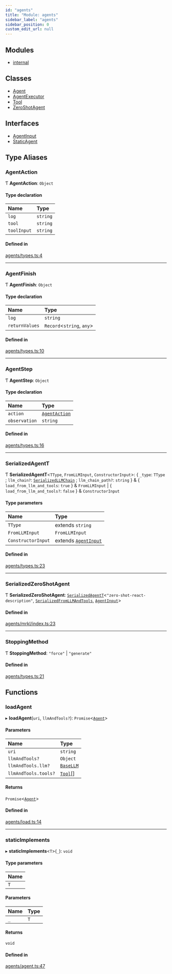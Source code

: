 ```yaml
---
id: "agents"
title: "Module: agents"
sidebar_label: "agents"
sidebar_position: 0
custom_edit_url: null
---
```


## Modules

- [internal](agents.internal.md)

## Classes

- [Agent](../classes/agents.Agent.md)
- [AgentExecutor](../classes/agents.AgentExecutor.md)
- [Tool](../classes/agents.Tool.md)
- [ZeroShotAgent](../classes/agents.ZeroShotAgent.md)

## Interfaces

- [AgentInput](../interfaces/agents.AgentInput.md)
- [StaticAgent](../interfaces/agents.StaticAgent.md)

## Type Aliases

### AgentAction

Ƭ **AgentAction**: `Object`

#### Type declaration

| Name | Type |
| :------ | :------ |
| `log` | `string` |
| `tool` | `string` |
| `toolInput` | `string` |

#### Defined in

[agents/types.ts:4](https://github.com/hwchase17/langchainjs/blob/f0c297a/langchain/agents/types.ts#L4)

___

### AgentFinish

Ƭ **AgentFinish**: `Object`

#### Type declaration

| Name | Type |
| :------ | :------ |
| `log` | `string` |
| `returnValues` | `Record`<`string`, `any`\> |

#### Defined in

[agents/types.ts:10](https://github.com/hwchase17/langchainjs/blob/f0c297a/langchain/agents/types.ts#L10)

___

### AgentStep

Ƭ **AgentStep**: `Object`

#### Type declaration

| Name | Type |
| :------ | :------ |
| `action` | [`AgentAction`](agents.md#agentaction) |
| `observation` | `string` |

#### Defined in

[agents/types.ts:16](https://github.com/hwchase17/langchainjs/blob/f0c297a/langchain/agents/types.ts#L16)

___

### SerializedAgentT

Ƭ **SerializedAgentT**<`TType`, `FromLLMInput`, `ConstructorInput`\>: { `_type`: `TType` ; `llm_chain?`: [`SerializedLLMChain`](chains.md#serializedllmchain) ; `llm_chain_path?`: `string`  } & { `load_from_llm_and_tools`: ``true``  } & `FromLLMInput` \| { `load_from_llm_and_tools?`: ``false``  } & `ConstructorInput`

#### Type parameters

| Name | Type |
| :------ | :------ |
| `TType` | extends `string` |
| `FromLLMInput` | `FromLLMInput` |
| `ConstructorInput` | extends [`AgentInput`](../interfaces/agents.AgentInput.md) |

#### Defined in

[agents/types.ts:23](https://github.com/hwchase17/langchainjs/blob/f0c297a/langchain/agents/types.ts#L23)

___

### SerializedZeroShotAgent

Ƭ **SerializedZeroShotAgent**: [`SerializedAgentT`](agents.md#serializedagentt)<``"zero-shot-react-description"``, [`SerializedFromLLMAndTools`](agents.internal.md#serializedfromllmandtools), [`AgentInput`](../interfaces/agents.AgentInput.md)\>

#### Defined in

[agents/mrkl/index.ts:23](https://github.com/hwchase17/langchainjs/blob/f0c297a/langchain/agents/mrkl/index.ts#L23)

___

### StoppingMethod

Ƭ **StoppingMethod**: ``"force"`` \| ``"generate"``

#### Defined in

[agents/types.ts:21](https://github.com/hwchase17/langchainjs/blob/f0c297a/langchain/agents/types.ts#L21)

## Functions

### loadAgent

▸ **loadAgent**(`uri`, `llmAndTools?`): `Promise`<[`Agent`](../classes/agents.Agent.md)\>

#### Parameters

| Name | Type |
| :------ | :------ |
| `uri` | `string` |
| `llmAndTools?` | `Object` |
| `llmAndTools.llm?` | [`BaseLLM`](../classes/llms.BaseLLM.md) |
| `llmAndTools.tools?` | [`Tool`](../classes/agents.Tool.md)[] |

#### Returns

`Promise`<[`Agent`](../classes/agents.Agent.md)\>

#### Defined in

[agents/load.ts:14](https://github.com/hwchase17/langchainjs/blob/f0c297a/langchain/agents/load.ts#L14)

___

### staticImplements

▸ **staticImplements**<`T`\>(`_`): `void`

#### Type parameters

| Name |
| :------ |
| `T` |

#### Parameters

| Name | Type |
| :------ | :------ |
| `_` | `T` |

#### Returns

`void`

#### Defined in

[agents/agent.ts:47](https://github.com/hwchase17/langchainjs/blob/f0c297a/langchain/agents/agent.ts#L47)

